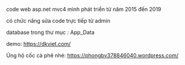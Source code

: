 code web asp.net mvc4 mình phát triển từ năm 2015 đến 2019

có chức năng sửa code trực tiếp từ admin

database trong thư mục : App_Data

demo: https://dkviet.com/

Ủng hộ cốc cà phê nhé: https://phongbv378846040.wordpress.com/
